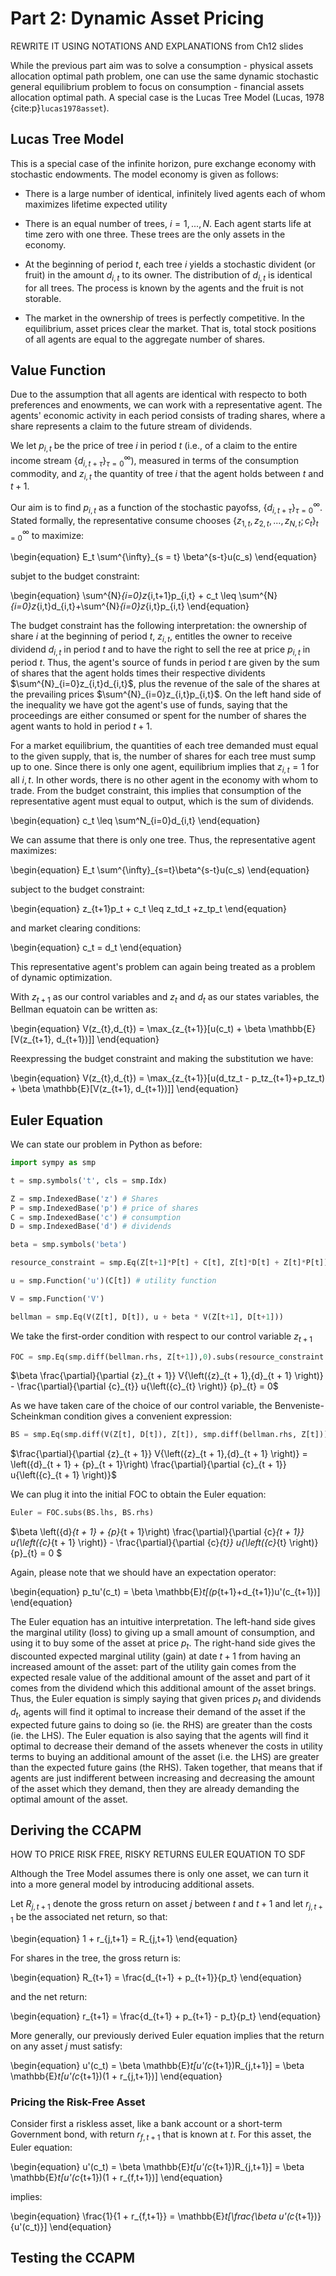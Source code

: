 # Part 2: Dynamic Asset Pricing

REWRITE IT USING NOTATIONS AND EXPLANATIONS from Ch12 slides

While the previous part aim was to solve a consumption - physical assets allocation optimal path problem, one can use the same dynamic stochastic general equilibrium problem to focus on consumption - financial assets allocation optimal path. A special case is the Lucas Tree Model (Lucas, 1978 {cite:p}`lucas1978asset`).

## Lucas Tree Model

This is a special case of the infinite horizon, pure exchange economy with stochastic endowments. The model economy is given as follows:

- There is a large number of identical, infinitely lived agents each of whom maximizes lifetime expected utility

- There is an equal number of trees, $i = 1, ..., N$. Each agent starts life at time zero with one three. These trees are the only assets in the economy.

- At the beginning of period $t$, each tree $i$ yields a stochastic divident (or fruit) in the amount $d_{i,t}$ to its owner. The distribution of $d_{i,t}$ is identical for all trees. The process is known by the agents and the fruit is not storable.
- The market in the ownership of trees is perfectly competitive. In the equilibrium, asset prices clear the market. That is, total stock positions of all agents are equal to the aggregate number of shares.

## Value Function

Due to the assumption that all agents are identical with respecto to both preferences and enowments, we can work with a representative agent. The agents' economic activity in each period consists of trading shares, where a share represents a claim to the future stream of dividends.

We let $p_{i,t}$ be the price of tree $i$ in period $t$ (i.e., of a claim to the entire income stream $\{d_{i,t+\tau}\}^{\infty}_{\tau = 0}$), measured in terms of the consumption commodity, and $z_{i,t}$ the quantity of tree $i$ that the agent holds between $t$ and $t+1$. 

Our aim is to find $p_{i,t}$ as a function of the stochastic payofss, $\{d_{i,t+\tau}\}^{\infty}_{\tau = 0}$. Stated formally, the representative consume chooses $\{z_{1,t}, z_{2,t},...,z_{N,t};c_t\}^{\infty}_{t=0}$ to maximize:

\begin{equation}
E_t \sum^{\infty}_{s = t} \beta^{s-t}u(c_s)
\end{equation}

subjet to the budget constraint:

\begin{equation}
\sum^{N}_{i=0}z_{i,t+1}p_{i,t} + c_t \leq \sum^{N}_{i=0}z_{i,t}d_{i,t}+\sum^{N}_{i=0}z_{i,t}p_{i,t}
\end{equation}

The budget constraint has the following interpretation: the ownership of share $i$ at the beginning of period $t$, $z_{i,t}$, entitles the owner to receive dividend $d_{i,t}$ in period $t$ and to have the right to sell the ree at price $p_{i,t}$ in period $t$. Thus, the agent's source of funds in period $t$ are given by the sum of shares that the agent holds times their respective dividents $\sum^{N}_{i=0}z_{i,t}d_{i,t}$, plus the revenue of the sale of the shares at the prevailing prices $\sum^{N}_{i=0}z_{i,t}p_{i,t}$.
On the left hand side of the inequality we have got the agent's use of funds, saying that the proceedings are either consumed or spent for the number of shares the agent wants to hold in period $t+1$. 

For a market equilibrium, the quantities of each tree demanded must equal to the given supply, that is, the number of shares for each tree must sump up to one. Since there is only one agent, equilibrium implies that $z_{i,t} = 1$ for all $i,t$. In other words, there is no other agent in the economy with whom to trade. From the budget constraint, this implies that consumption of the representative agent must equal to output, which is the sum of dividends.

\begin{equation}
c_t \leq \sum^N_{i=0}d_{i,t}
\end{equation}

We can assume that there is only one tree. Thus, the representative agent maximizes:

\begin{equation}
E_t \sum^{\infty}_{s=t}\beta^{s-t}u(c_s)
\end{equation}

subject to the budget constraint:

\begin{equation}
z_{t+1}p_t + c_t \leq z_td_t +z_tp_t
\end{equation}

and market clearing conditions:

\begin{equation}
c_t = d_t
\end{equation}

This representative agent's problem can again being treated as a problem of dynamic optimization. 

With $z_{t+1}$ as our control variables and $z_t$ and $d_t$ as our states variables, the Bellman equatoin can be written as:

\begin{equation}
V(z_{t},d_{t}) = \max_{z_{t+1}}[u(c_t) + \beta \mathbb{E}[V(z_{t+1}, d_{t+1})]]
\end{equation}

Reexpressing the budget constraint and making the substitution we have:

\begin{equation}
V(z_{t},d_{t}) = \max_{z_{t+1}}[u(d_tz_t - p_tz_{t+1}+p_tz_t) + \beta \mathbb{E}[V(z_{t+1}, d_{t+1})]]
\end{equation}

## Euler Equation

We can state our problem in Python as before:

```Python
import sympy as smp

t = smp.symbols('t', cls = smp.Idx)

Z = smp.IndexedBase('z') # Shares
P = smp.IndexedBase('p') # price of shares
C = smp.IndexedBase('c') # consumption
D = smp.IndexedBase('d') # dividends

beta = smp.symbols('beta')

resource_constraint = smp.Eq(Z[t+1]*P[t] + C[t], Z[t]*D[t] + Z[t]*P[t])

u = smp.Function('u')(C[t]) # utility function

V = smp.Function('V')

bellman = smp.Eq(V(Z[t], D[t]), u + beta * V(Z[t+1], D[t+1]))
```

We take the first-order condition with respect to our control variable $z_{t+1}$

```Python
FOC = smp.Eq(smp.diff(bellman.rhs, Z[t+1]),0).subs(resource_constraint.rhs, resource_constraint.lhs).simplify()
```
$\beta \frac{\partial}{\partial {z}_{t + 1}} V{\left({z}_{t + 1},{d}_{t + 1} \right)} - \frac{\partial}{\partial {c}_{t}} u{\left({c}_{t} \right)} {p}_{t} = 0$

As we have taken care of the choice of our control variable, the Benveniste-Scheinkman condition gives a convenient expression:

```Python
BS = smp.Eq(smp.diff(V(Z[t], D[t]), Z[t]), smp.diff(bellman.rhs, Z[t])).subs(resource_constraint.rhs, resource_constraint.lhs).simplify().subs(t, t+1)
```

$\frac{\partial}{\partial {z}_{t + 1}} V{\left({z}_{t + 1},{d}_{t + 1} \right)} = \left({d}_{t + 1} + {p}_{t + 1}\right) \frac{\partial}{\partial {c}_{t + 1}} u{\left({c}_{t + 1} \right)}$

We can plug it into the initial FOC to obtain the Euler equation:

```Python
Euler = FOC.subs(BS.lhs, BS.rhs)

```

$\beta \left({d}_{t + 1} + {p}_{t + 1}\right) \frac{\partial}{\partial {c}_{t + 1}} u{\left({c}_{t + 1} \right)} - \frac{\partial}{\partial {c}_{t}} u{\left({c}_{t} \right)} {p}_{t} = 0
$

Again, please note that we should have an expectation operator:

\begin{equation}
p_tu'(c_t) = \beta \mathbb{E}_t[(p_{t+1}+d_{t+1})u'(c_{t+1})]
\end{equation}

The Euler equation has an intuitive interpretation. The left-hand side gives the marginal utility (loss) to giving up a small amount of consumption, and using it to buy some of the asset at price $p_t$. The right-hand side gives the discounted expected marginal utility (gain) at date $t+1$ from having an increased amount of the asset: part of the utility gain comes from the expected resale value of the additional amount of the asset and part of it comes from the dividend which this additional amount of the asset brings. Thus, the Euler equation is simply saying that given prices $p_t$ and dividends $d_t$, agents will find it optimal to increase their demand of the asset if the expected future gains to doing so (ie. the RHS) are greater than the costs (ie. the LHS).
The Euler equation is also saying that the agents will find it optimal to decrease their demand of the assets whenever the costs in utility terms to buying an additional amount of the asset (i.e. the LHS) are greater than the expected future gains (the RHS). Taken together, that means that if agents are just indifferent between increasing and decreasing the amount of the asset which they demand, then they are already demanding the optimal amount of the asset.

## Deriving the CCAPM

HOW TO PRICE RISK FREE, RISKY RETURNS
EULER EQUATION TO SDF

Although the Tree Model assumes there is only one asset, we can turn it into a more general model by introducing additional assets.

Let $R_{j,t+1}$ denote the gross return on asset $j$ between $t$ and $t+1$ and let $r_{j,t+1}$ be the associated net return, so that:

\begin{equation}
1 + r_{j,t+1} = R_{j,t+1}
\end{equation}

For shares in the tree, the gross return is:

\begin{equation}
R_{t+1} = \frac{d_{t+1} + p_{t+1}}{p_t}
\end{equation}

and the net return:

\begin{equation}
r_{t+1} = \frac{d_{t+1} + p_{t+1} - p_t}{p_t}
\end{equation}

More generally, our previously derived Euler equation implies that the return on any asset $j$ must satisfy:

\begin{equation}
u'(c_t) = \beta \mathbb{E}_t[u'(c_{t+1})R_{j,t+1}] = \beta \mathbb{E}_t[u'(c_{t+1})(1 + r_{j,t+1})]
\end{equation}

### Pricing the Risk-Free Asset

Consider first a riskless asset, like a bank account or a short-term Government bond, with return $r_{f,t+1}$ that is known at $t$. For this asset, the Euler equation:

\begin{equation}
u'(c_t) = \beta \mathbb{E}_t[u'(c_{t+1})R_{j,t+1}] = \beta \mathbb{E}_t[u'(c_{t+1})(1 + r_{f,t+1})]
\end{equation}

implies:

\begin{equation}
\frac{1}{1 + r_{f,t+1}} = \mathbb{E}_t[\frac{\beta u'(c_{t+1})}{u'(c_t)}]
\end{equation}





## Testing the CCAPM